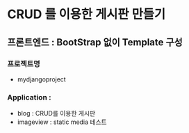 # CRUD 를 이용한 게시판 만들기
## 프론트엔드 : BootStrap 없이 Template 구성

### 프로젝트명
- mydjangoproject

### Application :
- blog : CRUD를 이용한 게시판
- imageview : static media 테스트
